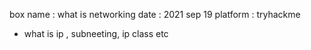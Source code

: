 box name : what is networking
date : 2021 sep 19
platform : tryhackme

- what is ip , subneeting, ip class etc